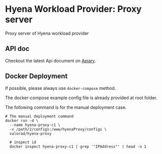 # Hyena Workload Provider: Proxy server
Proxy server of Hyena workload provider

## API doc

Checkout the latest Api document on [Apiary](https://app.apiary.io/hyenaproxy).

## Docker Deployment

If possible, please always use `docker-compose` method.

The docker-compose example config file is already provided at root folder.

The following command is for the manual deployment case.

``` shell
# The manual deployment command 
docker run -d \
  --name hyena-proxy-c1 \
  -v /path/2/configs:/www/hyenaProxy/configs \
  valorad/hyena-proxy

  # inspect id
  docker inspect hyena-proxy-c1 | grep '"IPAddress"' | head -n 1
```